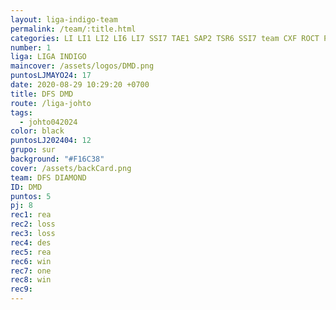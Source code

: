 ```yaml
---
layout: liga-indigo-team
permalink: /team/:title.html
categories: LI LI1 LI2 LI6 LI7 SSI7 TAE1 SAP2 TSR6 SSI7 team CXF ROCT PLATA B GSUR
number: 1
liga: LIGA INDIGO
maincover: /assets/logos/DMD.png
puntosLJMAYO24: 17
date: 2020-08-29 10:29:20 +0700
title: DFS DMD
route: /liga-johto
tags:
  - johto042024
color: black
puntosLJ202404: 12
grupo: sur
background: "#F16C38"
cover: /assets/backCard.png
team: DFS DIAMOND
ID: DMD
puntos: 5
pj: 8
rec1: rea
rec2: loss
rec3: loss
rec4: des
rec5: rea
rec6: win
rec7: one
rec8: win
rec9:
---
```

